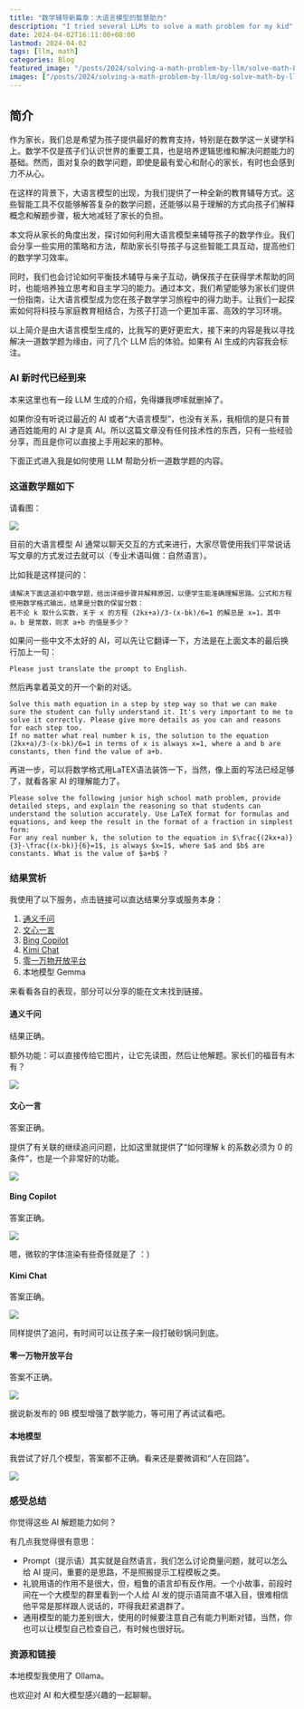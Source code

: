 ```yaml
---
title: "数学辅导新篇章：大语言模型的智慧助力"
description: "I tried several LLMs to solve a math problem for my kid"
date: 2024-04-02T16:11:00+08:00
lastmod: 2024-04-02
tags: [llm, math]
categories: Blog
featured_image: "/posts/2024/solving-a-math-problem-by-llm/solve-math-by-llm.jpg"
images: ["/posts/2024/solving-a-math-problem-by-llm/og-solve-math-by-llm.png"]
---
```


## 简介

作为家长，我们总是希望为孩子提供最好的教育支持，特别是在数学这一关键学科上。数学不仅是孩子们认识世界的重要工具，也是培养逻辑思维和解决问题能力的基础。然而，面对复杂的数学问题，即使是最有爱心和耐心的家长，有时也会感到力不从心。

在这样的背景下，大语言模型的出现，为我们提供了一种全新的教育辅导方式。这些智能工具不仅能够解答复杂的数学问题，还能够以易于理解的方式向孩子们解释概念和解题步骤，极大地减轻了家长的负担。

本文将从家长的角度出发，探讨如何利用大语言模型来辅导孩子的数学作业。我们会分享一些实用的策略和方法，帮助家长引导孩子与这些智能工具互动，提高他们的数学学习效率。

同时，我们也会讨论如何平衡技术辅导与亲子互动，确保孩子在获得学术帮助的同时，也能培养独立思考和自主学习的能力。通过本文，我们希望能够为家长们提供一份指南，让大语言模型成为您在孩子数学学习旅程中的得力助手。让我们一起探索如何将科技与家庭教育相结合，为孩子打造一个更加丰富、高效的学习环境。

以上简介是由大语言模型生成的，比我写的更好更宏大，接下来的内容是我以寻找解决一道数学题为缘由，问了几个 LLM 后的体验。如果有 AI 生成的内容我会标注。

### AI 新时代已经到来

本来这里也有一段 LLM 生成的介绍，免得嫌我啰嗦就删掉了。

如果你没有听说过最近的 AI 或者“大语言模型”，也没有关系，我相信的是只有普通百姓能用的 AI 才是真 AI。所以这篇文章没有任何技术性的东西，只有一些经验分享，而且是你可以直接上手用起来的那种。

下面正式进入我是如何使用 LLM 帮助分析一道数学题的内容。
### 这道数学题如下

请看图：

![](/posts/2024/solving-a-math-problem-by-llm/math-equation.jpg)

目前的大语言模型 AI 通常以聊天交互的方式来进行，大家尽管使用我们平常说话写文章的方式发过去就可以（专业术语叫做：自然语言）。

比如我是这样提问的：

```
请解决下面这道初中数学题，给出详细步骤并解释原因，以便学生能准确理解思路。公式和方程使用数学格式输出，结果是分数的保留分数：
若不论 k 取什么实数，关于 x 的方程 (2kx+a)/3-(x-bk)/6=1 的解总是 x=1，其中 a，b 是常数，则求 a+b 的值是多少？
```

如果问一些中文不太好的 AI，可以先让它翻译一下，方法是在上面文本的最后换行加上一句：

```
Please just translate the prompt to English.
```

然后再拿着英文的开一个新的对话。

```
Solve this math equation in a step by step way so that we can make sure the student can fully understand it. It's very important to me to solve it correctly. Please give more details as you can and reasons for each step too.
If no matter what real number k is, the solution to the equation (2kx+a)/3-(x-bk)/6=1 in terms of x is always x=1, where a and b are constants, then find the value of a+b.
```

再进一步，可以将数学格式用LaTEX语法装饰一下，当然，像上面的写法已经足够了，就看各家 AI 的理解能力了。

```
Please solve the following junior high school math problem, provide detailed steps, and explain the reasoning so that students can understand the solution accurately. Use LaTeX format for formulas and equations, and keep the result in the format of a fraction in simplest form:
For any real number k, the solution to the equation in $\frac{(2kx+a)}{3}-\frac{(x-bk)}{6}=1$, is always $x=1$, where $a$ and $b$ are constants. What is the value of $a+b$ ?
```

### 结果赏析

我使用了以下服务，点击链接可以直达结果分享或服务本身：

1. [通义千问](https://tongyi.aliyun.com/qianwen/share?shareId=c7d21ecf-616e-44fa-b5d1-b76bd07275c8)
2. [文心一言](https://yiyan.baidu.com/share/Ni5M3xcKCZ)
3. [Bing Copilot](https://sl.bing.net/dkbgk0Y7wfQ)
4. [Kimi Chat](https://kimi.moonshot.cn/share/co3q59pkqq4leau1fgug)
5. [零一万物开放平台](https://platform.lingyiwanwu.com/playground)
6. 本地模型 Gemma

来看看各自的表现，部分可以分享的能在文末找到链接。

#### 通义千问

结果正确。

额外功能：可以直接传给它图片，让它先读图，然后让他解题。家长们的福音有木有？

![](/posts/2024/solving-a-math-problem-by-llm/llm-qwen.png)

#### 文心一言

答案正确。

提供了有关联的继续追问问题，比如这里就提供了“如何理解 k 的系数必须为 0 的条件”，也是一个非常好的功能。

![](/posts/2024/solving-a-math-problem-by-llm/llm-yiyan.png)

#### Bing Copilot

答案正确。

![](/posts/2024/solving-a-math-problem-by-llm/llm-bingcopilot.png)

嗯，微软的字体渲染有些奇怪就是了 ：）

#### Kimi Chat

答案正确。

![](/posts/2024/solving-a-math-problem-by-llm/llm-kimichat.png)

同样提供了追问，有时间可以让孩子来一段打破砂锅问到底。

#### 零一万物开放平台

答案不正确。

![](/posts/2024/solving-a-math-problem-by-llm/llm-01platform.png)

据说新发布的 9B 模型增强了数学能力，等可用了再试试看吧。

#### 本地模型

我尝试了好几个模型，答案都不正确。看来还是要微调和“人在回路”。

![](/posts/2024/solving-a-math-problem-by-llm/llm-ollama.png)


### 感受总结

你觉得这些 AI 解题能力如何？

有几点我觉得很有意思：

- Prompt（提示语）其实就是自然语言，我们怎么讨论商量问题，就可以怎么给 AI 提问，重要的是思路，不是照搬提示工程模板之类。
- 礼貌用语的作用不是很大，但，粗鲁的语言却有反作用。一个小故事，前段时间在一个大模型的群里看到一个人给 AI 发的提示语简直不堪入目，很难相信他平常是那样跟人说话的，吓得我赶紧退群了。
- 通用模型的能力差别很大，使用的时候要注意自己有能力判断对错，当然，你也可以让模型自己检查自己，有时候也很好玩。

### 资源和链接

本地模型我使用了 Ollama。

也欢迎对 AI 和大模型感兴趣的一起聊聊。